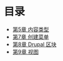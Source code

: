 # 目录

* [第5章 内容类型](chapters/chapter-05.md)
* [第7章 创建菜单](chapters/chapter-07.md)
* [第8章 Drupal 区块](chapters/chapter-08.md)
* [第9章 视图](chapters/chapter-09.md)

